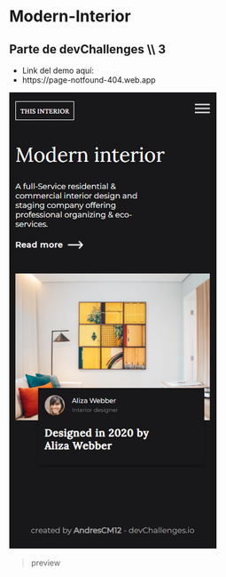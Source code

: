 # Modern-Interior
 ## Parte de devChallenges \\\ 3
<ul>
<li>Link del demo aquí:</li>
<li>https://page-notfound-404.web.app</li>
</ul>

![](https://github.com/AndresCM12/modern-interior/blob/main/preview.png?raw=true?raw=true)
>preview
